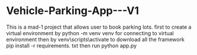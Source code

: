 # Vehicle-Parking-App---V1
This is a mad-1 project that allows user to book parking lots.
first to create a virtual environment by python -m venv venv
for connecting to virtual environment then by venv\scripts\activate
to download all the framework pip install -r requirements. txt
then run python app.py

